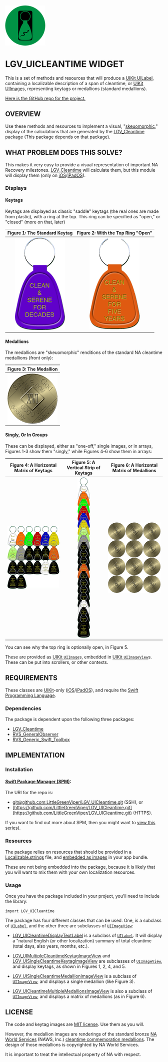 ![The Project Icon](icon.png)

# LGV_UICLEANTIME WIDGET

This is a set of methods and resources that will produce a [UIKit UILabel](https://developer.apple.com/documentation/uikit/uilabel), containing a localizable description of a span of cleantime, or [UIKit UIImage](https://developer.apple.com/documentation/uikit/uiimage/)s, representing keytags or medallions (standard medallions).

[Here is the GitHub repo for the project.](https://github.com/LittleGreenViper/LGV_UICleantime/)

## OVERVIEW

Use these methods and resources to implement a visual, "[skeuomorphic](https://www.techopedia.com/definition/28955/skeuomorphism)," display of the calculations that are generated by the [LGV_Cleantime](https://github.com/LittleGreenViper/LGV_Cleantime/) package (This package depends on that package).

## WHAT PROBLEM DOES THIS SOLVE?

This makes it very easy to provide a visual representation of important NA Recovery milestones. [LGV_Cleantime](https://github.com/LittleGreenViper/LGV_Cleantime/) will calculate them, but this module will display them (only on [iOS](https://apple.com/ios)/[iPadOS](https://apple.com/ipados)).

### Displays

#### Keytags

Keytags are displayed as classic "saddle" keytags (the real ones are made from plastic), with a ring at the top. This ring can be specified as "open," or "closed" (more on that, later)

|Figure 1: The Standard Keytag|Figure 2: With the Top Ring "Open"|
|:----:|:----:|
|![The standard Keytag](img/Figure-01.png)|![The standard Keytag, With Its Ring "Open"](img/Figure-02.png)|

#### Medallions

The medallions are "skeuomorphic" renditions of the standard NA cleantime medallions (front only):

|Figure 3: The Medallion|
|:----:|
|![The standard Medallion](img/Figure-03.png)|

#### Singly, Or In Groups

These can be displayed, either as "one-off," single images, or in arrays, Figures 1-3 show them "singly," while Figures 4-6 show them in arrays:

|Figure 4: A Horizontal Matrix of Keytags|Figure 5: A Vertical Strip of Keytags|Figure 6: A Horizontal Matrix of Medallions|
|:----:|:----:|:----:|
|![A Horizontal Matrix of Keytags](img/Figure-04.png)|![A Vertical Strip of Keytags](img/Figure-05.png)|![A Horizontal Matrix of Medallions](img/Figure-06.png)|

You can see why the top ring is optionally open, in Figure 5.

These are provided as [UIKit `UIImage`](https://developer.apple.com/documentation/uikit/uiimage/)s, embedded in [UIKit `UIImageView`](https://developer.apple.com/documentation/uikit/uiimageview)s. These can be put into scrollers, or other contexts.

## REQUIREMENTS

These classes are [UIKit](https://developer.apple.com/documentation/uikit/)-only ([iOS](https://apple.com/ios)/[iPadOS](https://apple.com/ipados)), and require the [Swift Programming Language](https://apple.com/developer/swift).

### Dependencies

The package is dependent upon the following three packages:

- [LGV_Cleantime](https://github.com/LittleGreenViper/LGV_Cleantime)
- [RVS_GeneralObserver](https://github.com/RiftValleySoftware/RVS_GeneralObserver)
- [RVS_Generic_Swift_Toolbox](https://github.com/RiftValleySoftware/RVS_Generic_Swift_Toolbox)

## IMPLEMENTATION

### Installation

#### [Swift Package Manager (SPM)](https://swift.org/package-manager/):

The URI for the repo is:

- [git@github.com:LittleGreenViper/LGV_UICleantime.git](git@github.com:LittleGreenViper/LGV_UICleantime.git) (SSH), or
- [https://github.com/LittleGreenViper/LGV_UICleantime.git](https://github.com/LittleGreenViper/LGV_UICleantime.git) (HTTPS).

If you want to find out more about SPM, then you might want to [view this series](https://littlegreenviper.com/series/spm/)).
    
### Resources

The package relies on resources that should be provided in a [Localizable.strings](https://github.com/LittleGreenViper/LGV_UICleantime/blob/master/Sources/Resources/Base.lproj/Localizable.strings) file, and [embedded as images](https://github.com/LittleGreenViper/LGV_UICleantime/tree/master/Sources/Resources/Base.lproj/LGV_UICleantime.xcassets) in your app bundle.

These are not being embedded into the package, because it is likely that you will want to mix them with your own localization resources.

### Usage
    
Once you have the package included in your project, you'll need to include the library:

    import LGV_UICleantime
    
The package has four different classes that can be used. One, is a subclass of [`UILabel`](https://developer.apple.com/documentation/uikit/uilabel), and the other three are subclasses of [`UIImageView`](https://developer.apple.com/documentation/uikit/uiimageview):

- [LGV_UICleantimeDisplayTextLabel](https://github.com/LittleGreenViper/LGV_UICleantime/blob/master/Sources/LGV_UICleantime/Text%20Report/LGV_UICleantimeDisplayTextLabel.swift) is a subclass of [`UILabel`](https://developer.apple.com/documentation/uikit/uilabel). It will display a "natural English (or other localization) summary of total cleantime (total days, also years, months, etc.).

- [LGV_UIMultipleCleantimeKeytagImageView](https://github.com/LittleGreenViper/LGV_UICleantime/blob/master/Sources/LGV_UICleantime/Images/Keytags/LGV_UIMultipleCleantimeKeytagImageView.swift) and [LGV_UISingleCleantimeKeytagImageView](https://github.com/LittleGreenViper/LGV_UICleantime/blob/master/Sources/LGV_UICleantime/Images/Keytags/LGV_UISingleCleantimeKeytagImageView.swift) are subclasses of [`UIImageView`](https://developer.apple.com/documentation/uikit/uiimageview), and display keytags, as shown in Figures 1, 2, 4, and 5.

- [LGV_UISingleCleantimeMedallionImageView](https://github.com/LittleGreenViper/LGV_UICleantime/blob/master/Sources/LGV_UICleantime/Images/Medallions/LGV_UICleantimeMedallions.swift#L76) is a subclass of [`UIImageView`](https://developer.apple.com/documentation/uikit/uiimageview), and displays a single medallion (like Figure 3).

- [LGV_UICleantimeMultipleMedallionsImageView](https://github.com/LittleGreenViper/LGV_UICleantime/blob/master/Sources/LGV_UICleantime/Images/Medallions/LGV_UICleantimeMedallions.swift#L329) is also a subclass of [`UIImageView`](https://developer.apple.com/documentation/uikit/uiimageview), and displays a matrix of medallions (as in Figure 6).

## LICENSE

The code and keytag images are [MIT license](https://opensource.org/licenses/MIT). Use them as you will.

However, the medallion images are renderings of the standard bronze [NA World Services](https://na.org) (NAWS, Inc.) [cleantime commemoration medallions](https://cart-us.na.org/2-keytags-medallions/medallions-bronze/bronze-medallions-bronze). The design of those medallions is copyrighted by NA World Services.

It is important to treat the intellectual property of NA with respect.

